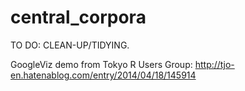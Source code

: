central_corpora
===============

TO DO: CLEAN-UP/TIDYING. 

GoogleViz demo from Tokyo R Users Group: http://tjo-en.hatenablog.com/entry/2014/04/18/145914


